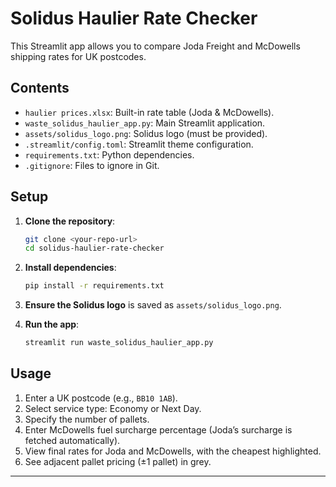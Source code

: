 # Solidus Haulier Rate Checker

This Streamlit app allows you to compare Joda Freight and McDowells shipping rates for UK postcodes.

## Contents

- `haulier prices.xlsx`: Built-in rate table (Joda & McDowells).
- `waste_solidus_haulier_app.py`: Main Streamlit application.
- `assets/solidus_logo.png`: Solidus logo (must be provided).
- `.streamlit/config.toml`: Streamlit theme configuration.
- `requirements.txt`: Python dependencies.
- `.gitignore`: Files to ignore in Git.

## Setup

1. **Clone the repository**:
   ```bash
   git clone <your-repo-url>
   cd solidus-haulier-rate-checker
   ```

2. **Install dependencies**:
   ```bash
   pip install -r requirements.txt
   ```

3. **Ensure the Solidus logo** is saved as `assets/solidus_logo.png`.

4. **Run the app**:
   ```bash
   streamlit run waste_solidus_haulier_app.py
   ```

## Usage

1. Enter a UK postcode (e.g., `BB10 1AB`).
2. Select service type: Economy or Next Day.
3. Specify the number of pallets.
4. Enter McDowells fuel surcharge percentage (Joda’s surcharge is fetched automatically).
5. View final rates for Joda and McDowells, with the cheapest highlighted.
6. See adjacent pallet pricing (±1 pallet) in grey.

***
